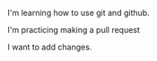 I'm learning how to use git and github. 

I'm practicing making a pull request

I want to add changes. 